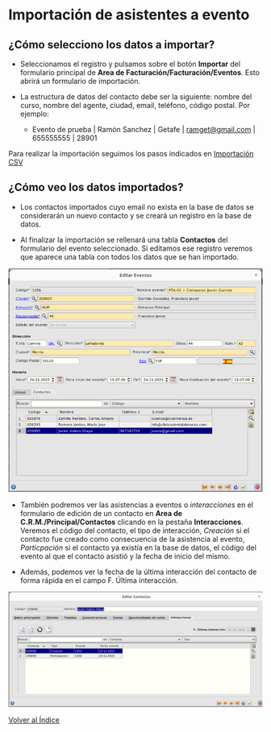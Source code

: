 # Importación de asistentes a evento

## ¿Cómo selecciono los datos a importar?

* Seleccionamos el registro y pulsamos sobre el botón **Importar** del formulario principal de **Area de Facturación/Facturación/Eventos**. Esto abrirá un formulario de importación.

* La estructura de datos del contacto debe ser la siguiente: nombre del curso, nombre del agente, ciudad, email, teléfono, código postal. Por ejemplo:
  * Evento de prueba | Ramón Sanchez | Getafe | ramget@gmail.com | 655555555 | 28901

Para realizar la importación seguimos los pasos indicados en [Importación CSV](../../../../modulos/area_facturacion/facturacion/importacioncsv.md)


## ¿Cómo veo los datos importados?

* Los contactos importados cuyo email no exista en la base de datos se considerarán un nuevo contacto y se creará un registro en la base de datos.

* Al finalizar la importación se rellenará una tabla **Contactos** del formulario del evento seleccionado. Si editamos ese registro veremos que aparece una tabla con todos los datos que se han importado.

![Contactos importados](./img/contactosimportados.png)

* También podremos ver las asistencias a eventos o *interacciones* en el formulario de edición de un contacto en **Area de C.R.M./Principal/Contactos** clicando en la pestaña **Interacciones**. Veremos el código del contacto, el tipo de interacción, *Creación* si el contacto fue creado como consecuencia de la asistencia al evento, *Particpación* si el contacto ya existía en la base de datos, el código del evento al que el contacto asistió y la fecha de inicio del mismo.

* Además, podemos ver la fecha de la última interacción del contacto de forma rápida en el campo F. Última interacción.

![Contactos eventos](./img/contactoevento.png)


[Volver al Índice](./index.md)